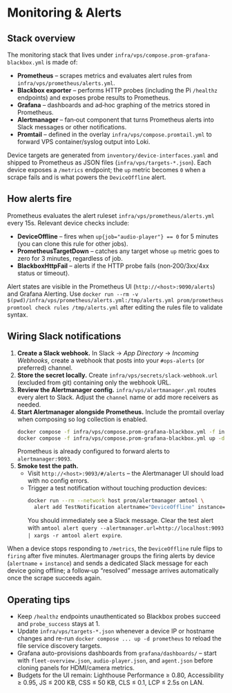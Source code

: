 # Monitoring & Alerts

## Stack overview

The monitoring stack that lives under `infra/vps/compose.prom-grafana-blackbox.yml` is made of:

- **Prometheus** – scrapes metrics and evaluates alert rules from `infra/vps/prometheus/alerts.yml`.
- **Blackbox exporter** – performs HTTP probes (including the Pi `/healthz` endpoints) and exposes probe results to Prometheus.
- **Grafana** – dashboards and ad‑hoc graphing of the metrics stored in Prometheus.
- **Alertmanager** – fan‑out component that turns Prometheus alerts into Slack messages or other notifications.
- **Promtail** – defined in the overlay `infra/vps/compose.promtail.yml` to forward VPS container/syslog output into Loki.

Device targets are generated from `inventory/device-interfaces.yaml` and shipped to Prometheus as JSON files (`infra/vps/targets-*.json`). Each device exposes a `/metrics` endpoint; the `up` metric becomes `0` when a scrape fails and is what powers the `DeviceOffline` alert.

## How alerts fire

Prometheus evaluates the alert ruleset `infra/vps/prometheus/alerts.yml` every 15s. Relevant device checks include:

- **DeviceOffline** – fires when `up{job="audio-player"} == 0` for 5 minutes (you can clone this rule for other jobs).
- **PrometheusTargetDown** – catches any target whose `up` metric goes to zero for 3 minutes, regardless of job.
- **BlackboxHttpFail** – alerts if the HTTP probe fails (non‑200/3xx/4xx status or timeout).

Alert states are visible in the Prometheus UI (`http://<host>:9090/alerts`) and Grafana Alerting. Use `docker run --rm -v $(pwd)/infra/vps/prometheus/alerts.yml:/tmp/alerts.yml prom/prometheus promtool check rules /tmp/alerts.yml` after editing the rules file to validate syntax.

## Wiring Slack notifications

1. **Create a Slack webhook.** In Slack → *App Directory* → *Incoming Webhooks*, create a webhook that posts into your `#ops-alerts` (or preferred) channel.
2. **Store the secret locally.** Create `infra/vps/secrets/slack-webhook.url` (excluded from git) containing only the webhook URL.
3. **Review the Alertmanager config.** `infra/vps/alertmanager.yml` routes every alert to Slack. Adjust the `channel` name or add more receivers as needed.
4. **Start Alertmanager alongside Prometheus.** Include the promtail overlay when composing so log collection is enabled.
   ```bash
   docker compose -f infra/vps/compose.prom-grafana-blackbox.yml -f infra/vps/compose.promtail.yml up -d alertmanager
   docker compose -f infra/vps/compose.prom-grafana-blackbox.yml up -d prometheus grafana blackbox
   ```
   Prometheus is already configured to forward alerts to `alertmanager:9093`.
5. **Smoke test the path.**
   - Visit `http://<host>:9093/#/alerts` – the Alertmanager UI should load with no config errors.
   - Trigger a test notification without touching production devices:
     ```bash
     docker run --rm --network host prom/alertmanager amtool \
       alert add TestNotification alertname="DeviceOffline" instance="demo" job="audio-player"
     ```
     You should immediately see a Slack message. Clear the test alert with `amtool alert query --alertmanager.url=http://localhost:9093 | xargs -r amtool alert expire`.

When a device stops responding to `/metrics`, the `DeviceOffline` rule flips to `firing` after five minutes. Alertmanager groups the firing alerts by device (`alertname` + `instance`) and sends a dedicated Slack message for each device going offline; a follow‑up “resolved” message arrives automatically once the scrape succeeds again.

## Operating tips

- Keep `/healthz` endpoints unauthenticated so Blackbox probes succeed and `probe_success` stays at 1.
- Update `infra/vps/targets-*.json` whenever a device IP or hostname changes and re-run `docker compose ... up -d prometheus` to reload the file service discovery targets.
- Grafana auto-provisions dashboards from `grafana/dashboards/` – start with `fleet-overview.json`, `audio-player.json`, and
  `agent.json` before cloning panels for HDMI/camera metrics.
- Budgets for the UI remain: Lighthouse Performance ≥ 0.80, Accessibility ≥ 0.95, JS ≤ 200 KB, CSS ≤ 50 KB, CLS ≤ 0.1, LCP ≤ 2.5s on LAN.

